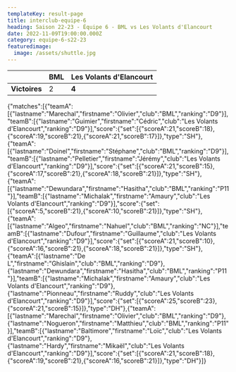 ```yaml
---
templateKey: result-page
title: interclub-equipe-6
heading: Saison 22-23 - Équipe 6 - BML vs Les Volants d'Elancourt
date: 2022-11-09T19:00:00.000Z
category: equipe-6-s22-23
featuredimage:
  image: /assets/shuttle.jpg
---
```

|               | BML   | Les Volants d'Elancourt |
| ------------- | ----- | --- |
| **Victoires** | 2 | **4**   |

<scoreboard>{"matches":[{"teamA":[{"lastname":"Marechal","firstname":"Olivier","club":"BML","ranking":"D9"}],"teamB":[{"lastname":"Guimier","firstname":"Cédric","club":"Les Volants d'Elancourt","ranking":"D9"}],"score":{"set":[{"scoreA":21,"scoreB":18},{"scoreA":19,"scoreB":21},{"scoreA":21,"scoreB":17}]},"type":"SH"},{"teamA":[{"lastname":"Doinel","firstname":"Stéphane","club":"BML","ranking":"D9"}],"teamB":[{"lastname":"Pelletier","firstname":"Jérémy","club":"Les Volants d'Elancourt","ranking":"D9"}],"score":{"set":[{"scoreA":21,"scoreB":15},{"scoreA":17,"scoreB":21},{"scoreA":18,"scoreB":21}]},"type":"SH"},{"teamA":[{"lastname":"Dewundara","firstname":"Hasitha","club":"BML","ranking":"P11"}],"teamB":[{"lastname":"Michalak","firstname":"Amaury","club":"Les Volants d'Elancourt","ranking":"D9"}],"score":{"set":[{"scoreA":5,"scoreB":21},{"scoreA":10,"scoreB":21}]},"type":"SH"},{"teamA":[{"lastname":"Algeo","firstname":"Nahuel","club":"BML","ranking":"NC"}],"teamB":[{"lastname":"Dufour","firstname":"Guillaume","club":"Les Volants d'Elancourt","ranking":"D9"}],"score":{"set":[{"scoreA":21,"scoreB":10},{"scoreA":16,"scoreB":21},{"scoreA":18,"scoreB":21}]},"type":"SH"},{"teamA":[{"lastname":"De L","firstname":"Ghislain","club":"BML","ranking":"D9"},{"lastname":"Dewundara","firstname":"Hasitha","club":"BML","ranking":"P11"}],"teamB":[{"lastname":"Michalak","firstname":"Amaury","club":"Les Volants d'Elancourt","ranking":"D9"},{"lastname":"Pionneau","firstname":"Ruddy","club":"Les Volants d'Elancourt","ranking":"D9"}],"score":{"set":[{"scoreA":25,"scoreB":23},{"scoreA":21,"scoreB":15}]},"type":"DH"},{"teamA":[{"lastname":"Marechal","firstname":"Olivier","club":"BML","ranking":"D9"},{"lastname":"Nogueron","firstname":"Matthieu","club":"BML","ranking":"P11"}],"teamB":[{"lastname":"Baltimore","firstname":"Loïc","club":"Les Volants d'Elancourt","ranking":"D9"},{"lastname":"Hardy","firstname":"Mikaël","club":"Les Volants d'Elancourt","ranking":"D9"}],"score":{"set":[{"scoreA":21,"scoreB":18},{"scoreA":19,"scoreB":21},{"scoreA":16,"scoreB":21}]},"type":"DH"}]}</scoreboard>
